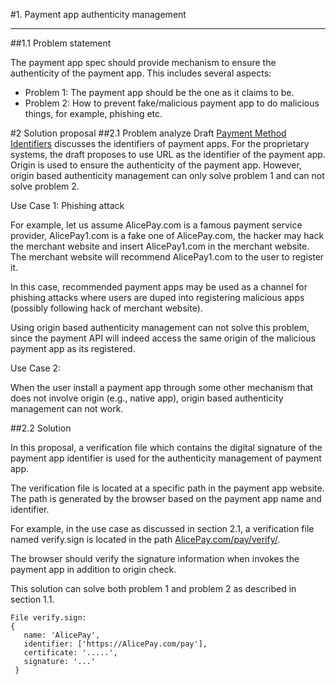 #1. Payment app authenticity management
***
##1.1 Problem statement

The payment app spec should provide mechanism to ensure the authenticity of the payment app. This includes several aspects:

* Problem 1: The payment app should be the one as it claims to be.
* Problem 2: How to prevent fake/malicious payment app to do malicious things, for example, phishing etc.
    

#2 Solution proposal
##2.1 Problem analyze
Draft [Payment Method Identifiers](https://github.com/w3c/webpayments/blob/gh-pages/proposals/zach-pmi.md) discusses the identifiers of payment apps. For the proprietary systems, the draft proposes to use URL as the identifier of the payment app. Origin is used to ensure the authenticity of the payment app. However, origin based authenticity management can only solve problem 1 and can not solve problem 2.

Use Case 1: Phishing attack

For example, let us assume AlicePay.com is a famous payment service provider, AlicePay1.com is a fake one of AlicePay.com, the hacker may hack the merchant website and insert AlicePay1.com in the merchant website. The merchant website will recommend AlicePay1.com to the user to register it. 

In this case, recommended payment apps may be used as a channel for phishing attacks where users are duped into registering malicious apps (possibly following hack of merchant website).

Using origin based authenticity management can not solve this problem, since the payment API will indeed access the same origin of the malicious payment app as its registered.

Use Case 2:

When the user install a payment app through some other mechanism that does not involve origin (e.g., native app), origin based authenticity management can not work.  



##2.2 Solution
     
In this proposal, a verification file which contains the digital signature of the payment app identifier is used for the authenticity management of payment app. 

The verification file is located at a specific path in the payment app website. The path is generated by the browser based on the payment app name and identifier.


For example, in the use case as discussed in section 2.1, a verification file named verify.sign is located in the path [AlicePay.com/pay/verify/](AlicePay.com/pay/verify/).

The browser should verify the signature information when invokes the payment app in addition to origin check. 

This solution can solve both problem 1 and problem 2 as described in section 1.1.

	File verify.sign:
	{
	   name: 'AlicePay',
	   identifier: ['https://AlicePay.com/pay'],
	   certificate: '.....',
	   signature: '...'
	 }

	

